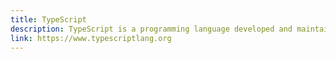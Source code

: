 ```yaml
---
title: TypeScript
description: TypeScript is a programming language developed and maintained by Microsoft. It is a strict syntactical superset of JavaScript and adds optional static typing to the language. TypeScript is designed for the development of large applications and transcompiles to JavaScript.
link: https://www.typescriptlang.org
---
```

